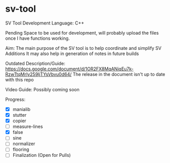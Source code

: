 # sv-tool
SV Tool Development 
Language: C++

Pending Space to be used for development, will probably upload the files once I have functions working.

Aim:
The main purpose of the SV tool is to help coordinate and simplify SV Additions
It may also help in generation of notes in future builds

Outdated Description/Guide:
https://docs.google.com/document/d/1OR2FX8MqANiqEu7k-RzwTtqMrly259ljTYsVbvu0d64/
The release in the document isn't up to date with this repo

Video Guide:
Possibly coming soon

Progress:
- [x] manialib
- [x] stutter
- [x] copier
- [ ] measure-lines
- [x] false
- [ ] sine
- [ ] normalizer
- [ ] flooring
- [ ] Finalization (Open for Pulls)
